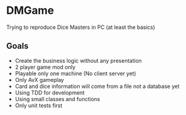 # DMGame
Trying to reproduce Dice Masters in PC (at least the basics)

## Goals

* Create the business logic without any presentation
* 2 player game mod only
* Playable only one machine (No client server yet)
* Only AvX gameplay
* Card and dice information will come from a file not a database yet
* Using TDD for development
* Using small classes and functions
* Only unit tests first
